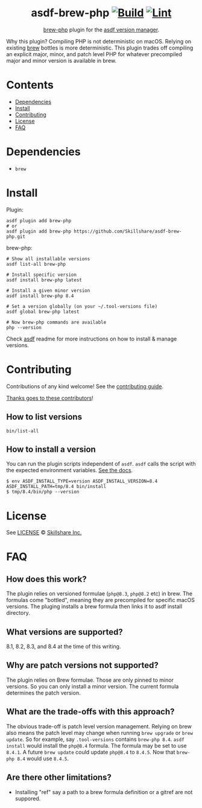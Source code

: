<div align="center">

# asdf-brew-php [![Build](https://github.com/skillshare/asdf-brew-php/actions/workflows/build.yml/badge.svg)](https://github.com/skillshare/asdf-brew-php/actions/workflows/build.yml) [![Lint](https://github.com/skillshare/asdf-brew-php/actions/workflows/lint.yml/badge.svg)](https://github.com/skillshare/asdf-brew-php/actions/workflows/lint.yml)

[brew-php](https://github.com/Skillshare/asdf-brew-php) plugin for the [asdf version manager](https://asdf-vm.com).

</div>

Why this plugin? Compiling PHP is not deterministic on macOS. Relying
on existing [brew](https://brew.sh) bottles is more deterministic.
This plugin trades off compiling an explicit major, minor, and patch
level PHP for whatever precompiled major and minor version is
available in brew.

# Contents

- [Dependencies](#dependencies)
- [Install](#install)
- [Contributing](#contributing)
- [License](#license)
- [FAQ](#faq)

# Dependencies

- `brew`

# Install

Plugin:

```shell
asdf plugin add brew-php
# or
asdf plugin add brew-php https://github.com/Skillshare/asdf-brew-php.git
```

brew-php:

```shell
# Show all installable versions
asdf list-all brew-php

# Install specific version
asdf install brew-php latest

# Install a given minor version
asdf install brew-php 8.4

# Set a version globally (on your ~/.tool-versions file)
asdf global brew-php latest

# Now brew-php commands are available
php --version
```

Check [asdf](https://github.com/asdf-vm/asdf) readme for more instructions on how to
install & manage versions.

# Contributing

Contributions of any kind welcome! See the [contributing guide](contributing.md).

[Thanks goes to these contributors](https://github.com/skillshare/asdf-brew-php/graphs/contributors)!

## How to list versions

```shell
bin/list-all
```

## How to install a version

You can run the plugin scripts independent of `asdf`. `asdf` calls the
script with the expected environment variables. [See the
docs](https://asdf-vm.com/plugins/create.html#bin-install).

```shell
$ env ASDF_INSTALL_TYPE=version ASDF_INSTALL_VERSION=8.4 ASDF_INSTALL_PATH=tmp/8.4 bin/install
$ tmp/8.4/bin/php --version
```

# License

See [LICENSE](LICENSE) © [Skillshare Inc.](https://github.com/Skillshare)

# FAQ

## How does this work?

The plugin relies on versioned formulae (`php@8.3`, `php@8.2` etc) in
brew. The formulas come "bottled", meaning they are precompiled for
specific macOS versions. The pluging installs a brew formula then
links it to asdf install directory.

## What versions are supported?

8.1, 8.2, 8.3, and 8.4 at the time of this writing.

## Why are patch versions not supported?

The plugin relies on Brew formulae. Those are only pinned to minor
versions. So you can only install a minor version. The current formula
determines the patch version.

## What are the trade-offs with this approach?

The obvious trade-off is patch level version management. Relying on
brew also means the patch level may change when running `brew upgrade`
or `brew update`. So for example, say `.tool-versions` contains
`brew-php 8.4`. `asdf install` would install the `php@8.4` formula.
The formula may be set to use `8.4.1`. A future `brew update` could
update `php@8.4` to `8.4.5`. Now that `brew-php 8.4` would use
`8.4.5`.

## Are there other limitations?

- Installing "ref" say a path to a brew formula definition or a gitref
  are not suppored.

